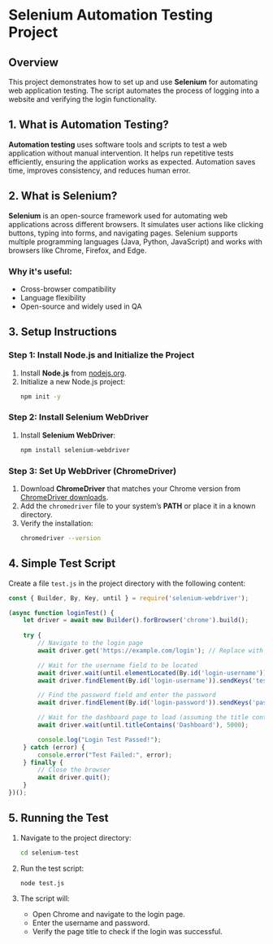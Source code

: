 
# Selenium Automation Testing Project

## Overview
This project demonstrates how to set up and use **Selenium** for automating web application testing. The script automates the process of logging into a website and verifying the login functionality.

## 1. What is Automation Testing?
**Automation testing** uses software tools and scripts to test a web application without manual intervention. It helps run repetitive tests efficiently, ensuring the application works as expected. Automation saves time, improves consistency, and reduces human error.

## 2. What is Selenium?
**Selenium** is an open-source framework used for automating web applications across different browsers. It simulates user actions like clicking buttons, typing into forms, and navigating pages. Selenium supports multiple programming languages (Java, Python, JavaScript) and works with browsers like Chrome, Firefox, and Edge.

### Why it's useful:
- Cross-browser compatibility
- Language flexibility
- Open-source and widely used in QA

## 3. Setup Instructions

### Step 1: Install Node.js and Initialize the Project
1. Install **Node.js** from [nodejs.org](https://nodejs.org/).
2. Initialize a new Node.js project:
    ```sh
    npm init -y
    ```

### Step 2: Install Selenium WebDriver
1. Install **Selenium WebDriver**:
    ```sh
    npm install selenium-webdriver
    ```

### Step 3: Set Up WebDriver (ChromeDriver)
1. Download **ChromeDriver** that matches your Chrome version from [ChromeDriver downloads](https://sites.google.com/chromium.org/driver/downloads).
2. Add the `chromedriver` file to your system’s **PATH** or place it in a known directory.
3. Verify the installation:
    ```sh
    chromedriver --version
    ```

## 4. Simple Test Script

Create a file `test.js` in the project directory with the following content:

```javascript
const { Builder, By, Key, until } = require('selenium-webdriver');

(async function loginTest() {
    let driver = await new Builder().forBrowser('chrome').build();
    
    try {
        // Navigate to the login page
        await driver.get('https://example.com/login'); // Replace with your actual login page URL

        // Wait for the username field to be located
        await driver.wait(until.elementLocated(By.id('login-username')), 10000);
        await driver.findElement(By.id('login-username')).sendKeys('testuser');

        // Find the password field and enter the password
        await driver.findElement(By.id('login-password')).sendKeys('password123', Key.RETURN);

        // Wait for the dashboard page to load (assuming the title contains 'Dashboard')
        await driver.wait(until.titleContains('Dashboard'), 5000);

        console.log("Login Test Passed!");
    } catch (error) {
        console.error("Test Failed:", error);
    } finally {
        // Close the browser
        await driver.quit();
    }
})();
```

## 5. Running the Test

1. Navigate to the project directory:
    ```sh
    cd selenium-test
    ```

2. Run the test script:
    ```sh
    node test.js
    ```

3. The script will:
    - Open Chrome and navigate to the login page.
    - Enter the username and password.
    - Verify the page title to check if the login was successful.



